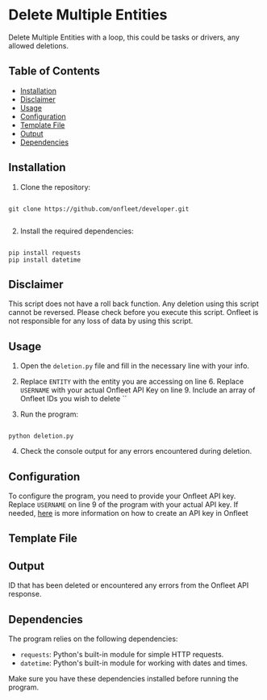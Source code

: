 # Delete Multiple Entities 

Delete Multiple Entities with a loop, this could be tasks or drivers, any allowed deletions.

## Table of Contents

- [Installation](#installation)
- [Disclaimer](#disclaimer)
- [Usage](#usage)
- [Configuration](#configuration)
- [Template File](#template-file)
- [Output](#output)
- [Dependencies](#dependencies)

## Installation

1. Clone the repository:

```

git clone https://github.com/onfleet/developer.git


```
2. Install the required dependencies:

```

pip install requests
pip install datetime

```
## Disclaimer

This script does not have a roll back function. Any deletion using this script cannot be reversed. Please check before you execute this script. Onfleet is not responsible for any loss of data by using this script. 

## Usage

1. Open the `deletion.py` file and fill in the necessary line with your info.

2. Replace `ENTITY` with the entity you are accessing on line 6. Replace `USERNAME` with your actual Onfleet API Key on line 9. Include an array of Onfleet IDs you wish to delete  ``

3. Run the program:

```

python deletion.py

```

4. Check the console output for any errors encountered during deletion.

## Configuration

To configure the program, you need to provide your Onfleet API key. Replace `USERNAME` on line 9 of the program with your actual API key. If needed, [here](https://support.onfleet.com/hc/en-us/articles/360045763292-API#h_01FTGN2E1AGNAA4DB3Q2RPVWD9) is more information on how to create an API key in Onfleet

## Template File

## Output

ID that has been deleted or encountered any errors from the Onfleet API response.

## Dependencies

The program relies on the following dependencies:

- `requests`: Python's built-in module for simple HTTP requests.
- `datetime`: Python's built-in module for working with dates and times.


Make sure you have these dependencies installed before running the program.